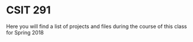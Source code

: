 # CSIT 291

Here you will find a list of projects and files during the course of this class for Spring 2018

